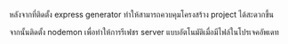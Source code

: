 หลังจากที่ติดตั้ง express generator ทำให้สามารถควบคุมโครงสร้าง project ได้สะดวกขึ้น 

จากนั้นติดตั้ง nodemon เพื่อทำให้การรีเฟชร server แบบอัตโนมัติเมื่อมีไฟล์ในโปรเจคอัพเดท
